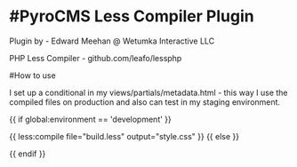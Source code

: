 #PyroCMS Less Compiler Plugin
=============================

Plugin by - Edward Meehan @ Wetumka Interactive LLC

PHP Less Compiler - github.com/leafo/lessphp

#How to use

I set up a conditional in my views/partials/metadata.html - this way I use the compiled files on production and also can test in my staging environment.

{{ if global:environment == 'development' }}
<!-- DEVELOPMENT FILES -->
{{ less:compile file="build.less" output="style.css" }}
{{ else }}
<!-- PRODUCTION FILES -->
<link rel="stylesheet" href="/{{theme:path}}/css/style.css" />
{{ endif }}